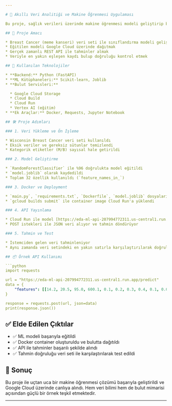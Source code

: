 ```yaml
---

# 🧠 Akıllı Veri Analitiği ve Makine Öğrenmesi Uygulaması

Bu proje, sağlık verileri üzerinde makine öğrenmesi modeli geliştirip bu modeli Google Cloud Platform üzerinde dağıtarak gerçek zamanlı tahmin yapılabilen bir API sunmayı amaçlamaktadır.

## 🎯 Proje Amacı

* Breast Cancer (meme kanseri) veri seti ile sınıflandırma modeli geliştirmek
* Eğitilen modeli Google Cloud üzerinde dağıtmak
* Gerçek zamanlı REST API ile tahminler almak
* Veriyle en yakın eşleşen kaydı bulup doğruluğu kontrol etmek

## 🚀 Kullanılan Teknolojiler

* **Backend:** Python (FastAPI)
* **ML Kütüphaneleri:** Scikit-learn, Joblib
* **Bulut Servisleri:**

  * Google Cloud Storage
  * Cloud Build
  * Cloud Run
  * Vertex AI (eğitim)
* **Ek Araçlar:** Docker, Requests, Jupyter Notebook

## 🛠️ Proje Adımları

### 1. Veri Yükleme ve Ön İşleme

* Wisconsin Breast Cancer veri seti kullanıldı
* Eksik veriler ve gereksiz sütunlar temizlendi
* Kategorik etiketler (M/B) sayısal hale getirildi

### 2. Model Geliştirme

* `RandomForestClassifier` ile %96 doğrulukta model eğitildi
* `model.joblib` olarak kaydedildi
* Toplam 32 özellik kullanıldı (`feature_names_in_`)

### 3. Docker ve Deployment

* `main.py`, `requirements.txt`, `Dockerfile`, `model.joblib` dosyalarıyla image oluşturuldu
* `gcloud builds submit` ile container image Cloud Run'a yüklendi

### 4. API Yayınlama

* Cloud Run ile model [https://eda-ml-api-207994772311.us-central1.run.app/predict](https://eda-ml-api-207994772311.us-central1.run.app/predict) adresinde yayınlandı
* POST istekleri ile JSON veri alıyor ve tahmin döndürüyor

### 5. Tahmin ve Test

* İstemciden gelen veri tahminleniyor
* Aynı zamanda veri setindeki en yakın satırla karşılaştırılarak doğruluğu test edildi

## 📦 Örnek API Kullanımı

```python
import requests

url = "https://eda-ml-api-207994772311.us-central1.run.app/predict"
data = {
    "features": [[14.2, 20.5, 95.0, 600.1, 0.1, 0.2, 0.3, 0.4, 0.1, 0.05, ...]]
}

response = requests.post(url, json=data)
print(response.json())
```

## ✅ Elde Edilen Çıktılar

* ✅ ML modeli başarıyla eğitildi
* ✅ Docker container oluşturuldu ve bulutta dağıtıldı
* ✅ API ile tahminler başarılı şekilde alındı
* ✅ Tahmin doğruluğu veri seti ile karşılaştırılarak test edildi

## 📌 Sonuç

Bu proje ile uçtan uca bir makine öğrenmesi çözümü başarıyla geliştirildi ve Google Cloud üzerinde canlıya alındı. Hem veri bilimi hem de bulut mimarisi açısından güçlü bir örnek teşkil etmektedir.

---
```

